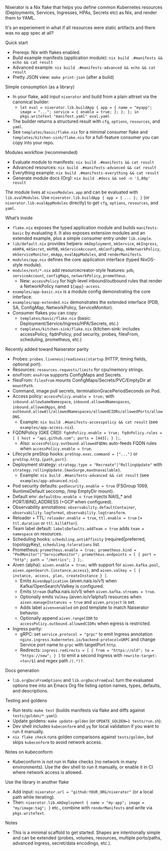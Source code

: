 Nixerator is a Nix flake that helps you define common Kubernetes resources (Deployments, Services, Ingresses, HPAs, Secrets etc) as Nix, and render them to YAML.

It's an experiement in what if all resources were static artifacts and there was no app spec at all?

Quick start
- Prereqs: Nix with flakes enabled.
- Build example manifests (application module): `nix build .#manifests && echo && cat result`
 - Advanced example: `nix build .#manifests-advanced && echo && cat result`
 - Pretty JSON view: `make print-json` (after a build)

Simple consumption (as a library)
- In your flake, add input `nixerator` and build from a plain attrset via the canonical builder:
  - `let eval = nixerator.lib.buildApp { app = { name = "myapp"; image = "..."; service = { enable = true; }; }; }; in pkgs.writeText "manifest.yaml" eval.yaml`
- The builder returns a structured result with `cfg`, `options`, `resources`, and `yaml`.
- See `templates/basic/flake.nix` for a minimal consumer flake and `templates/kitchen-sink/flake.nix` for a full-feature consumer you can copy into your repo.

Modules workflow (recommended)
- Evaluate module to manifests: `nix build .#manifests && cat result`
- Advanced resources: `nix build .#manifests-advanced && cat result`
- Everything example: `nix build .#manifests-everything && cat result`
- Generate module docs (Org): `nix build .#docs && sed -n '1,80p' result`

The module lives at `nixosModules.app` and can be evaluated with `lib.evalModules`. Use `nixerator.lib.buildApp { app = { ... }; }` (or `nixerator.lib.evalAppModules` directly) to get `cfg`, `options`, `resources`, and `yaml`.

What’s inside
- `flake.nix` exposes the typed application module and builds `manifests-basic` by evaluating it. It also exposes extension modules and an extended example, plus a simple consumer entry under `lib.simple`.
- `lib/default.nix` provides helpers: `mkDeployment`, `mkService`, `mkIngress`, `mkHPA`, `mkSecret`, `mkPDB`, `mkServiceAccount`, `mkConfigMap`, `mkNetworkPolicy`, `mkServiceMonitor`, `mkApp`, `evalAppModules`, and `renderManifests`.
- `modules/app.nix` defines the core application interface (typed NixOS-style module).
- `modules/ext/*.nix` add resourcecreator-style features: `pdb`, `serviceAccount`, `configMaps`, `networkPolicy`, `prometheus`.
  - New: `accessPolicy` for high-level inbound/outbound rules that render a NetworkPolicy named `${app}-access`.
- `examples/app-basic.nix` is a module config demonstrating the core interface.
- `examples/app-extended.nix` demonstrates the extended interface (PDB, SA, ConfigMap, NetworkPolicy, ServiceMonitor).
- Consumer flakes you can copy:
  - `templates/basic/flake.nix` (basic: Deployment/Service/Ingress/HPA/Secrets, etc.)
  - `templates/kitchen-sink/flake.nix` (kitchen-sink: includes accessPolicy, fqdnPolicy, pod security, probes, filesFrom, scheduling, prometheus, etc.)

Recently added toward Naiserator parity
- Probes: `probes.liveness|readiness|startup` (HTTP, timing fields, optional port).
- Resources: `resources.requests/limits` for cpu/memory strings.
- envFrom: `envFrom` supports ConfigMaps and Secrets.
- filesFrom: `filesFrom` mounts ConfigMaps/Secrets/PVC/EmptyDir at `mountPath`.
- Command, image pull secrets, terminationGracePeriodSeconds on Pod.
- Access policy: `accessPolicy.enable = true;` with `inbound.allowSameNamespace`, `inbound.allowedNamespaces`, `inbound.allowedApps`, and `outbound.allowAll/allowedNamespaces/allowedCIDRs/allowedPorts/allowDNS`.
  - Example: `nix build .#manifests-accesspolicy && cat result` (see `examples/app-access.nix`).
- FQDNPolicy (GKE CRD): `fqdnPolicy.enable = true; fqdnPolicy.rules = [ { host = "api.github.com"; ports = [443]; } ];`.
  - Also: `accessPolicy.outbound.allowedFQDNs` auto-feeds FQDN rules when `accessPolicy.enable = true`.
- Lifecycle preStop hooks: `preStop.exec.command = ["..."]` or `preStop.http.{path,port}`.
- Deployment strategy: `strategy.type = "Recreate"|"RollingUpdate"` with `strategy.rollingUpdate.{maxSurge,maxUnavailable}`.
  - Example: `nix build .#manifests-advanced && cat result` (see `examples/app-advanced.nix`).
- Pod security defaults: `podSecurity.enable = true` (FSGroup 1069, RuntimeDefault seccomp, /tmp EmptyDir mount).
- Default env: `defaultEnv.enable = true` injects NAIS_* and PORT/BIND_ADDRESS (+GCP when configured).
- Observability annotations: `observability.defaultContainer`, `observability.logformat`, `observability.logtransform`.
- Reloader + TTL: `reloader.enable = true`, `ttl.enable = true` (+ `ttl.duration` or `ttl.killAfter`).
- Team label default: `labelsDefaults.addTeam = true` adds `team = namespace` on resources.
- Scheduling hooks: `scheduling.antiAffinity` (required|preferred, topologyKey), `scheduling.tolerations` list.
- Prometheus: `prometheus.enable = true; prometheus.kind = "PodMonitor"|"ServiceMonitor"; prometheus.endpoints = [ { port = "http"; path = "/metrics"; } ];`.
- Aiven (alpha): `aiven.enable = true;` with support for `aiven.kafka.pool`, `aiven.openSearch.{instance,access}`, and `aiven.valkey = [ { instance, access, plan, createInstance } ]`.
  - Emits `AivenApplication` (aiven.nais.io/v1) when Kafka/OpenSearch/Valkey is configured.
  - Emits `Stream` (kafka.nais.io/v1) when `aiven.kafka.streams = true`.
  - Optionally emits `Valkey` (aiven.io/v1alpha1) resources when `aiven.manageInstances = true` and `aiven.project` is set.
  - Adds label `aiven=enabled` on pod template to match Naiserator behavior.
  - Optionally append `aiven.rangeCIDR` to `accessPolicy.outbound.allowedCIDRs` when egress is restricted.
- Ingress parity:
  - gRPC: set `service.protocol = "grpc"` to emit Ingress annotation `nginx.ingress.kubernetes.io/backend-protocol=GRPC` and change Service port name to `grpc` with targetPort `http`.
  - Redirects: `ingress.redirects = [ { from = "https://old"; to = "https://new"; } ]` to emit a second Ingress with `rewrite-target: <to>/$1` and regex path `/(.*)?`.

Docs generation
- `lib.orgDocsFromOptions` and `lib.orgDocsFromEval` turn the evaluated options tree into an Emacs Org file listing option names, types, defaults, and descriptions.

Testing and goldens
- Run tests: `make test` (builds manifests via flake and diffs against `tests/golden/*.yaml`).
- Update goldens: `make update-golden` (or `UPDATE_GOLDEN=1 tests/run.sh`).
- Dev shell includes `kubeconform` and `yq` for local validation if you want to run it manually.
 - `nix flake check` runs golden comparisons against `tests/golden`, but skips `kubeconform` to avoid network access.

Notes on kubeconform
- Kubeconform is not run in flake checks (no network in many environments). Use the dev shell to run it manually, or enable it in CI where network access is allowed.

Use the library in another flake
- Add input: `nixerator.url = "github:YOUR_ORG/nixerator"` (or a local path while iterating).
- Then: `nixerator.lib.mkDeployment { name = "my-app"; image = "my/image:tag"; }` etc., combine with `renderManifests` and write via `pkgs.writeText`.

Notes
- This is a minimal scaffold to get started. Shapes are intentionally simple and can be extended (probes, volumes, resources, multiple ports/paths, advanced ingress, secret/data encodings, etc.).
